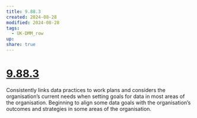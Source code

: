 ```yaml
---
title: 9.88.3
created: 2024-08-28
modified: 2024-08-28
tags:
  - UK-DMM_row
up: 
share: true
---
```

# [9.88.3](9.88.3.md)

Consistently links data practices to work plans and considers the organisation’s current needs when setting goals for data in most areas of the organisation. Beginning to align some data goals with the organisation’s outcomes and strategies in some areas of the organisation.
